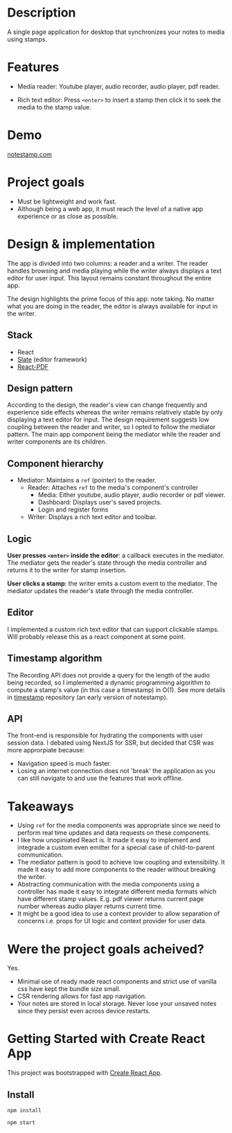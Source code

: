 # Description
A single page application for desktop that synchronizes your notes to media using stamps.

# Features
- Media reader: Youtube player, audio recorder, audio player, pdf reader. 

- Rich text editor: Press `<enter>` to insert a stamp then click it to seek the media to the stamp value.

# Demo
[notestamp.com](https://notestamp.com)

# Project goals 
- Must be lightweight and work fast.
- Although being a web app, it must reach the level of a native app experience or as close as possible.

# Design & implementation
The app is divided into two columns: a reader and a writer.
The reader handles browsing and media playing while the writer always displays a text editor for user input.
This layout remains constant throughout the entire app.

The design highlights the prime focus of this app: note taking. No matter what you are doing in the reader,
the editor is always available for input in the writer.

## Stack
- React
- [Slate](https://docs.slatejs.org/) (editor framework)
- [React-PDF](https://www.npmjs.com/package/react-pdf)

## Design pattern
According to the design, the reader's view can change frequently and experience side effects whereas the writer remains relatively stable by only displaying a text editor for input.
The design requirement suggests low coupling between the reader and writer, so I opted
to follow the mediator pattern. The main app component being the mediator while the reader and writer components are its children.

## Component hierarchy 
- Mediator: Maintains a `ref` (pointer) to the reader.
  - Reader: Attaches  `ref` to the media's component's controller
     - Media: Either youtube, audio player, audio recorder or pdf viewer.
     - Dashboard: Displays user's saved projects.
     - Login and register forms
  - Writer: Displays a rich text editor and toolbar.

## Logic 
**User presses `<enter>` inside the editor**: a callback executes in the mediator. The mediator gets the reader's state through the media controller
and returns it to the writer for stamp insertion.

**User clicks a stamp**: the writer emits a custom event to the mediator.
The mediator updates the reader's state through the media controller.

## Editor
I implemented a custom rich text editor that can support clickable stamps. Will probably release this as a react component at some point.

## Timestamp algorithm ##
The Recording API does not provide a query for the length of the audio being recorded, so I implemented a dynamic programming
algorithm to compute a stamp's value (in this case a timestamp) in O(1). See more details in [timestamp](https://github.com/fortyoneplustwo/timestamp)
repository (an early version of notestamp).

## API 
The front-end is responsible for hydrating the components with user session data. I debated using NextJS for SSR, but decided that
CSR was more approrpiate because:
- Navigation speed is much faster.
- Losing an internet connection does not 'break' the application as you can still navigate to and use the
  features that work offline.

# Takeaways
- Using `ref` for the media components was appropriate since we need to perform real time updates and data requests on these components.
- I like how unopiniated React is. It made it easy to implement and integrade a custom even emitter for a special case of child-to-parent communication.
- The mediator pattern is good to achieve low coupling and extensibility. It made it easy to add more components to the reader without breaking the writer.
- Abstracting communication with the media components using a controller has made it easy to integrate different media formats which have different stamp values.
  E.g. pdf viewer returns current page number whereas audio player returns current time.
- It might be a good idea to use a context provider to allow separation of concerns i.e. props for UI logic and context provider for user data.

# Were the project goals acheived?

Yes.

- Minimal use of ready made react components and strict use of vanilla css have kept the bundle size small.
- CSR rendering allows for fast app navigation.
- Your notes are stored in local storage. Never lose your unsaved notes since they persist even across device restarts.


# Getting Started with Create React App

This project was bootstrapped with [Create React App](https://github.com/facebook/create-react-app).

## Install

`npm install`

`npm start`


